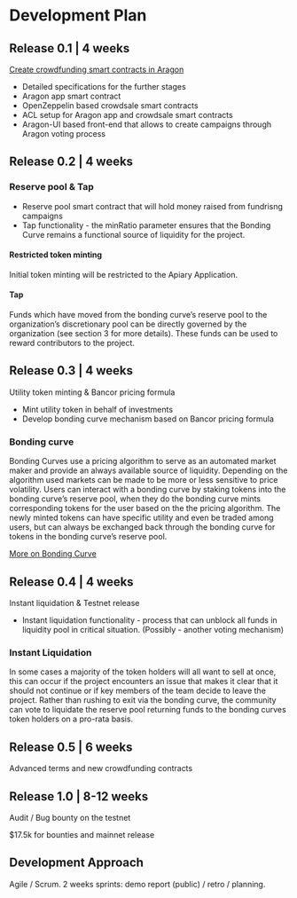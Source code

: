 # Development Plan

## **Release 0.1 \| 4 weeks**

[Create crowdfunding smart contracts in Aragon](https://4ire-labs.gitbook.io/apiary/development-plan/0-1)

* Detailed specifications for the further stages
* Aragon app smart contract 
* OpenZeppelin based crowdsale smart contracts
* ACL setup for Aragon app and crowdsale smart contracts
* Aragon-UI based front-end that allows to create campaigns through Aragon voting process

## **Release 0.2 \| 4 weeks**

### Reserve pool & Tap

* Reserve pool smart contract that will hold money raised from fundrisng campaigns
* Tap functionality - the minRatio parameter ensures that the Bonding Curve remains a functional source of liquidity for the project.

#### Restricted token minting

Initial token minting will be restricted to the Apiary Application.

#### Tap

Funds which have moved from the bonding curve’s reserve pool to the organization’s discretionary pool can be directly governed by the organization \(see section 3 for more details\). These funds can be used to reward contributors to the project.

## **Release 0.3 \| 4 weeks**

Utility token minting & Bancor pricing formula

* Mint utility token in behalf of investments
* Develop bonding curve mechanism based on Bancor pricing formula

### Bonding curve

Bonding Curves use a pricing algorithm to serve as an automated market maker and provide an always available source of liquidity. Depending on the algorithm used markets can be made to be more or less sensitive to price volatility. Users can interact with a bonding curve by staking tokens into the bonding curve’s reserve pool, when they do the bonding curve mints corresponding tokens for the user based on the the pricing algorithm. The newly minted tokens can have specific utility and even be traded among users, but can always be exchanged back through the bonding curve for tokens in the bonding curve’s reserve pool.

[More on Bonding Curve](https://dgov.gitbook.io/report/radical-markets/curation-markets-and-bonding-curve)

## **Release 0.4 \| 4 weeks**

Instant liquidation & Testnet release

* Instant liquidation functionality - process that can unblock all funds in liquidity pool in critical situation. \(Possibly - another voting mechanism\) 

### Instant Liquidation

In some cases a majority of the token holders will all want to sell at once, this can occur if the project encounters an issue that makes it clear that it should not continue or if key members of the team decide to leave the project. Rather than rushing to exit via the bonding curve, the community can vote to liquidate the reserve pool returning funds to the bonding curves token holders on a pro-rata basis.

## **Release 0.5 \| 6 weeks**

Advanced terms and new crowdfunding contracts

## **Release 1.0 \| 8-12 weeks**

Audit / Bug bounty on the testnet

$17.5k for bounties and mainnet release

## Development Approach

Agile / Scrum. 2 weeks sprints: demo report \(public\) / retro / planning.

